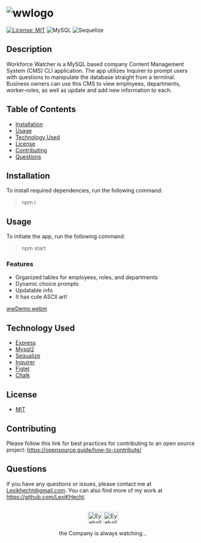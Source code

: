 # ![wwlogo](https://github.com/LexiKHecht/Workforce-Watcher/assets/145725343/0d839710-1047-488f-8dae-31df735ce96f)

[![License: MIT](https://img.shields.io/badge/License-MIT-green.svg)](https://opensource.org/licenses/MIT)
![MySQL](https://img.shields.io/badge/mysql-%2300p.svg?flat&logo=mysql&logoColor=white)
![Sequelize](https://img.shields.io/badge/Sequelize-52B0E7?style=flat&logo=Sequelize&logoColor=white)
 
 ## Description
Workforce Watcher is a MySQL based company Content Management System (CMS) CLI application. The app utilizes Inquirer to prompt users with questions to manipulate the database straight from a terminal. Business owners can use this CMS to view employees, departments, worker-roles, as well as update and add new information to each.
    
  ## Table of Contents
  * [Installation](#installation)
  * [Usage](#usage)
  * [Technology Used](#technology-used)
  * [License](#license)
  * [Contributing](#contributing)
  * [Questions](#questions)

## Installation

  To install required dependencies, run the following command:
  > npm i

 ## Usage
 
To initiate the app, run the following command:
> npm start

### Features
- Organized tables for employees, roles, and departments
- Dynamic choice prompts
- Updatable info
- It has cute ASCII art!

[wwDemo.webm](https://github.com/LexiKHecht/Workforce-Watcher/assets/145725343/8e8dd441-136a-4e75-a561-4f695e6c2ae3)


## Technology Used
- [Express](https://expressjs.com/)
- [Mysql2](https://www.npmjs.com/package/mysql2)
- [Sequalize](https://sequelize.org/)
- [Inquirer](https://www.npmjs.com/package/inquirer)
- [Figlet](https://www.npmjs.com/package/figlet)
- [Chalk](https://www.npmjs.com/package/chalk)

## License
- [MIT](https://opensource.org/license/mit/)

## Contributing
  Please follow this link for best practices for contributing to an open source project:
  https://opensource.guide/how-to-contribute/

  ## Questions
 If you have any questions or issues, please contact me at Lexikhecht@gmail.com. You can also find more of my work at https://github.com/LexiKHecht.
 <br></br>
 <p align="center">
<img
		width="37"
    height="30"
		alt="Eyeball"
		src="https://images.emojiterra.com/google/noto-emoji/unicode-15/animated/1f441.gif">
<img
		width="37"
    height="30"
		alt="Eyeball"
		src="https://images.emojiterra.com/google/noto-emoji/unicode-15/animated/1f441.gif">   
 </p>         
  <p align="center"> the Company is always watching...</p>

